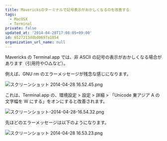 ```yaml
---
title: Mavericksのターミナルで記号表示がおかしくなるのを改善する
tags:
  - MacOSX
  - Terminal
private: false
updated_at: '2014-04-28T17:08:05+09:00'
id: 6527213ddbd0697a1054
organization_url_name: null
---
```

Mavericks の Terminal.app では、非 ASCII の記号の表示がおかしくなる場合があります（引用符や○△など）。

例えば、GNU rm のエラーメッセージが残念な感じになります。

![スクリーンショット 2014-04-28 16.52.45.png](https://qiita-image-store.s3.amazonaws.com/0/6204/b0c83834-3ed3-5769-7c3f-09a71b19d39e.png)

これは、Terminal.app の、環境設定 > 設定 > 詳細 > 「Unicode 東アジア A の文字幅を W にする」をオンにすると改善されます。

![スクリーンショット-2014-04-28-16.54.32.png](https://qiita-image-store.s3.amazonaws.com/0/6204/6daf724a-29ea-55dc-1dcb-13241d7f02d9.png)

先ほどのエラーメッセージは以下のようになります。

![スクリーンショット 2014-04-28 16.53.23.png](https://qiita-image-store.s3.amazonaws.com/0/6204/ac9743af-f9ed-e65f-c911-945bf8365db4.png)

